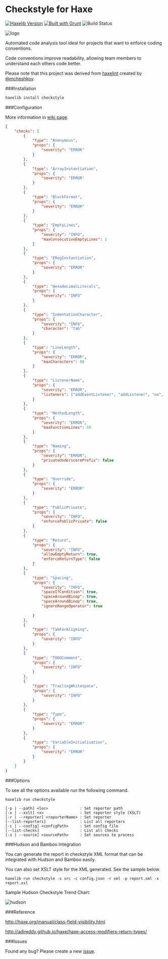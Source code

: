 # Checkstyle for Haxe

[![Haxelib Version](https://img.shields.io/github/tag/adireddy/haxe-checkstyle.svg?style=flat&label=haxelib)](http://lib.haxe.org/p/checkstyle) [![Built with Grunt](https://cdn.gruntjs.com/builtwith.png)](http://gruntjs.com/) ![Build Status](https://travis-ci.org/adireddy/haxe-checkstyle.svg?branch=master)

![logo](https://raw.githubusercontent.com/adireddy/haxe-checkstyle/master/logo.png)

Automated code analysis tool ideal for projects that want to enforce coding conventions.

Code conventions improve readability, allowing team members to understand each others code better.

Please note that this project was derived from [haxelint](https://github.com/mcheshkov/haxelint) created by [@mcheshkov](https://github.com/mcheshkov).

###Installation

```haxe
haxelib install checkstyle
```

###Configuration

More information in [wiki page](https://github.com/adireddy/haxe-checkstyle/wiki/Haxe-Checkstyle).

```json
{
	"checks": [
		{
			"type": "Anonymous",
			"props": {
				"severity": "ERROR"
			}
		},
		{
			"type": "ArrayInstantiation",
			"props": {
				"severity": "ERROR"
			}
		},
		{
			"type": "BlockFormat",
			"props": {
				"severity": "ERROR"
			}
		},
		{
			"type": "EmptyLines",
			"props": {
				"severity": "INFO",
				"maxConsecutiveEmptyLines": 1
			}
		},
		{
			"type": "ERegInstantiation",
			"props": {
				"severity": "ERROR"
			}
		},
		{
			"type": "HexadecimalLiterals",
			"props": {
				"severity": "INFO"
			}
		},
		{
			"type": "IndentationCharacter",
			"props": {
				"severity": "INFO",
				"character": "tab"
			}
		},
		{
			"type": "LineLength",
			"props": {
				"severity": "ERROR",
				"maxCharacters": 80
			}
		},
		{
			"type": "ListenerName",
			"props": {
				"severity": "ERROR",
				"listeners": ["addEventListener", "addListener", "on", "once"]
			}
		},
		{
			"type": "MethodLength",
			"props": {
				"severity": "ERROR",
				"maxFunctionLines": 50
			}
		},
		{
			"type": "Naming",
			"props": {
				"severity": "ERROR",
				"privateUnderscorePrefix": false
			}
		},
		{
			"type": "Override",
			"props": {
				"severity": "ERROR"
			}
		},
		{
			"type": "PublicPrivate",
			"props": {
				"severity": "INFO",
				"enforcePublicPrivate": false
			}
		},
		{
			"type": "Return",
			"props": {
				"severity": "INFO",
				"allowEmptyReturn": true,
				"enforceReturnType": false
			}
		},
		{
			"type": "Spacing",
			"props": {
				"severity": "INFO",
				"spaceIfCondition": true,
				"spaceAroundBinop": true,
				"spaceAroundBinop": true,
				"ignoreRangeOperator": true
				
			}
		},
		{
			"type": "TabForAligning",
			"props": {
				"severity": "INFO"
			}
		},
		{
			"type": "TODOComment",
			"props": {
				"severity": "INFO"
			}
		},
		{
			"type": "TrailingWhitespace",
			"props": {
				"severity": "INFO"
			}
		},
		{
			"type": "Type",
			"props": {
				"severity": "ERROR"
			}
		},
		{
			"type": "VariableInitialisation",
			"props": {
				"severity": "ERROR"
			}
		}
	]
}
```

###Options

To see all the options available run the following command.

`haxelib run checkstyle`

```
[-p | --path] <loc>              : Set reporter path
[-x | --xslt] <x>                : Set reporter style (XSLT)
[-r | --reporter] <reporterName> : Set reporter
[--list-reporters]               : List all reporters
[-c | --config] <configPath>     : Set config file
[--list-checks]                  : List all checks
[-s | --source] <sourcePath>     : Set sources to process
```

###Hudson and Bamboo Integration

You can generate the report in checkstyle XML format that can be integrated with Hudson and Bamboo easily.

You can also set XSLT style for the XML generated. See the sample below.

`haxelib run checkstyle -s src -c config.json -r xml -p report.xml -x report.xsl`

Sample Hudson Checkstyle Trend Chart:

![hudson](https://raw.githubusercontent.com/adireddy/haxe-checkstyle/master/hudson.png)

###Reference

http://haxe.org/manual/class-field-visibility.html

http://adireddy.github.io/haxe/haxe-access-modifiers-return-types/

###Issues

Found any bug? Please create a new [issue](https://github.com/adireddy/haxe-checkstyle/issues/new).

